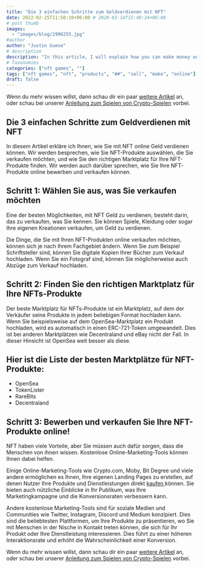 ```yaml
---
title: "Die 3 einfachen Schritte zum Geldverdienen mit NFT"
date: 2022-02-25T11:50:10+06:00 # 2020-03-14T15:40:24+06:00
# post thumb
images:
  - "images/blog/2996255.jpg"
#author
author: "Justin Guese"
# description
description: "In this article, I will explain how you can make money online with NFT. We will discuss how to choose NFT products that you want to sell and how to find the rig"
# Taxonomies
categories: ["nft games", ""]
tags: ["nft games", "nft", "products", "##", "sell", "make", "online"]
draft: false
---
```



Wenn du mehr wissen willst, dann schau dir ein paar [weitere Artikel](/blog/) an, oder schau bei unserer [Anleitung zum Spielen von Crypto-Spielen](/services/how-do-i-get-started/) vorbei.

## Die 3 einfachen Schritte zum Geldverdienen mit NFT

In diesem Artikel erkläre ich Ihnen, wie Sie mit NFT online Geld verdienen können. Wir werden besprechen, wie Sie NFT-Produkte auswählen, die Sie verkaufen möchten, und wie Sie den richtigen Marktplatz für Ihre NFT-Produkte finden. Wir werden auch darüber sprechen, wie Sie Ihre NFT-Produkte online bewerben und verkaufen können.

## Schritt 1: Wählen Sie aus, was Sie verkaufen möchten 

Eine der besten Möglichkeiten, mit NFT Geld zu verdienen, besteht darin, das zu verkaufen, was Sie kennen. Sie können Spiele, Kleidung oder sogar Ihre eigenen Kreationen verkaufen, um Geld zu verdienen.

Die Dinge, die Sie mit Ihren NFT-Produkten online verkaufen möchten, können sich je nach Ihrem Fachgebiet ändern. Wenn Sie zum Beispiel Schriftsteller sind, können Sie digitale Kopien Ihrer Bücher zum Verkauf hochladen. Wenn Sie ein Fotograf sind, können Sie möglicherweise auch Abzüge zum Verkauf hochladen.

## Schritt 2: Finden Sie den richtigen Marktplatz für Ihre NFTs-Produkte

Der beste Marktplatz für NFTs-Produkte ist ein Marktplatz, auf dem der Verkäufer seine Produkte in jedem beliebigen Format hochladen kann. Wenn Sie beispielsweise auf dem OpenSea-Marktplatz ein Produkt hochladen, wird es automatisch in einen ERC-721-Token umgewandelt. Dies ist bei anderen Marktplätzen wie Decentraland und eBay nicht der Fall. In dieser Hinsicht ist OpenSea weit besser als diese. 

## Hier ist die Liste der besten Marktplätze für NFT-Produkte:

- OpenSea
- TokenLister
- RareBits
- Decentraland

## Schritt 3: Bewerben und verkaufen Sie Ihre NFT-Produkte online!

NFT haben viele Vorteile, aber Sie müssen auch dafür sorgen, dass die Menschen von ihnen wissen. Kostenlose Online-Marketing-Tools können Ihnen dabei helfen.

Einige Online-Marketing-Tools wie Crypto.com, Moby, Bit Degree und viele andere ermöglichen es Ihnen, Ihre eigenen Landing Pages zu erstellen, auf denen Nutzer Ihre Produkte und Dienstleistungen direkt [ kaufen ](https://accounts.binance.com/en/register?ref=37092355) können. Sie bieten auch nützliche Einblicke in Ihr Publikum, was Ihre Marketingkampagne und die Konversionsraten verbessern kann.

Andere kostenlose Marketing-Tools sind für soziale Medien und Communities wie Twitter, Instagram, Discord und Medium konzipiert. Dies sind die beliebtesten Plattformen, um Ihre Produkte zu präsentieren, wo Sie mit Menschen in der Nische in Kontakt treten können, die sich für Ihr Produkt oder Ihre Dienstleistung interessieren. Dies führt zu einer höheren Interaktionsrate und erhöht die Wahrscheinlichkeit einer Konversion.

Wenn du mehr wissen willst, dann schau dir ein paar [weitere Artikel](/blog/) an, oder schau bei unserer [Anleitung zum Spielen von Crypto-Spielen](/services/how-do-i-get-started/) vorbei.

